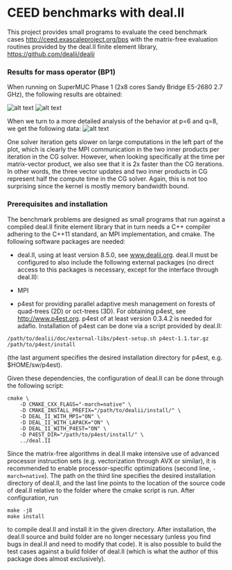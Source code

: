 # CEED benchmarks with deal.II

This project provides small programs to evaluate the ceed benchmark cases
http://ceed.exascaleproject.org/bps with the matrix-free evaluation routines
provided by the deal.II finite element library,
https://github.com/dealii/dealii

### Results for mass operator (BP1)

When running on SuperMUC Phase 1 (2x8 cores Sandy Bridge E5-2680 2.7 GHz), the
following results are obtained:

![alt text](https://github.com/kronbichler/ceed_benchmarks_dealii/blob/master/bp1/gnuplot/node1.png)
![alt text](https://github.com/kronbichler/ceed_benchmarks_dealii/blob/master/bp1/gnuplot/node256.png)

When we turn to a more detailed analysis of the behavior at p=6 and q=8, we
get the following data:
![alt text](https://github.com/kronbichler/ceed_benchmarks_dealii/blob/master/bp1/gnuplot/p6_q8.png)

One solver iteration gets slower on large computations in the left part of the
plot, which is clearly the MPI communication in the two inner products per
iteration in the CG solver. However, when looking specifically at the time per
matrix-vector product, we also see that it is 2x faster than the CG
iterations. In other words, the three vector updates and two inner products in
CG represent half the compute time in the CG solver. Again, this is not too
surprising since the kernel is mostly memory bandwidth bound.

### Prerequisites and installation

The benchmark problems are designed as small programs that run against a
compiled deal.II finite element library that in turn needs a C++ compiler
adhering to the C++11 standard, an MPI implementation, and cmake. The
following software packages are needed:

* deal.II, using at least version 8.5.0, see www.dealii.org. deal.II must be
  configured to also include the following external packages (no direct access
  to this packages is necessary, except for the interface through deal.II):

* MPI

* p4est for providing parallel adaptive mesh management on forests of
  quad-trees (2D) or oct-trees (3D). For obtaining p4est, see
  http://www.p4est.org. p4est of at least version 0.3.4.2 is needed for
  adaflo. Installation of p4est can be done via a script provided by deal.II:
```
/path/to/dealii/doc/external-libs/p4est-setup.sh p4est-1.1.tar.gz /path/to/p4est/install
```
  (the last argument specifies the desired installation directory for p4est,
  e.g. $HOME/sw/p4est).

Given these dependencies, the configuration of deal.II can be done
through the following script:
```
cmake \
    -D CMAKE_CXX_FLAGS="-march=native" \
    -D CMAKE_INSTALL_PREFIX="/path/to/dealii/install/" \
    -D DEAL_II_WITH_MPI="ON" \
    -D DEAL_II_WITH_LAPACK="ON" \
    -D DEAL_II_WITH_P4EST="ON" \
    -D P4EST_DIR="/path/to/p4est/install/" \
    ../deal.II
```

Since the matrix-free algorithms in deal.II make intensive use of advanced
processor instruction sets (e.g. vectorization through AVX or similar), it is
recommended to enable processor-specific optimizations (second line,
`-march=native`). The path on the third line specifies the desired
installation directory of deal.II, and the last line points to the location of
the source code of deal.II relative to the folder where the cmake script is
run. After configuration, run

```
make -j8
make install
```

to compile deal.II and install it in the given directory. After installation,
the deal.II source and build folder are no longer necessary (unless you find
bugs in deal.II and need to modify that code). It is also possible to build
the test cases against a build folder of deal.II (which is what the author of
this package does almost exclusively).
